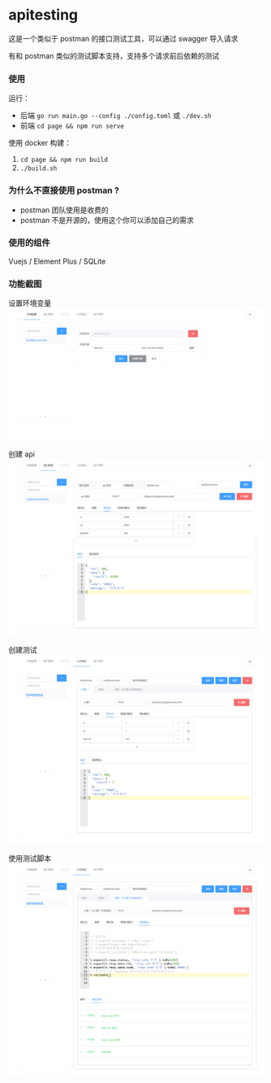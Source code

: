 # apitesting

这是一个类似于 postman 的接口测试工具，可以通过 swagger 导入请求

有和 postman 类似的测试脚本支持，支持多个请求前后依赖的测试

### 使用

运行：

- 后端 `go run main.go --config ./config.toml` 或 `./dev.sh`
- 前端 `cd page && npm run serve`

使用 docker 构建：

1. `cd page && npm run build`
2. `./build.sh`

### 为什么不直接使用 postman ?

- postman 团队使用是收费的
- postman 不是开源的，使用这个你可以添加自己的需求

### 使用的组件

Vuejs / Element Plus / SQLite

### 功能截图

设置环境变量
![](imgs/env.png)

创建 api
![](imgs/api.png)

创建测试
![](imgs/testing.png)

使用测试脚本
![](imgs/script.png)
